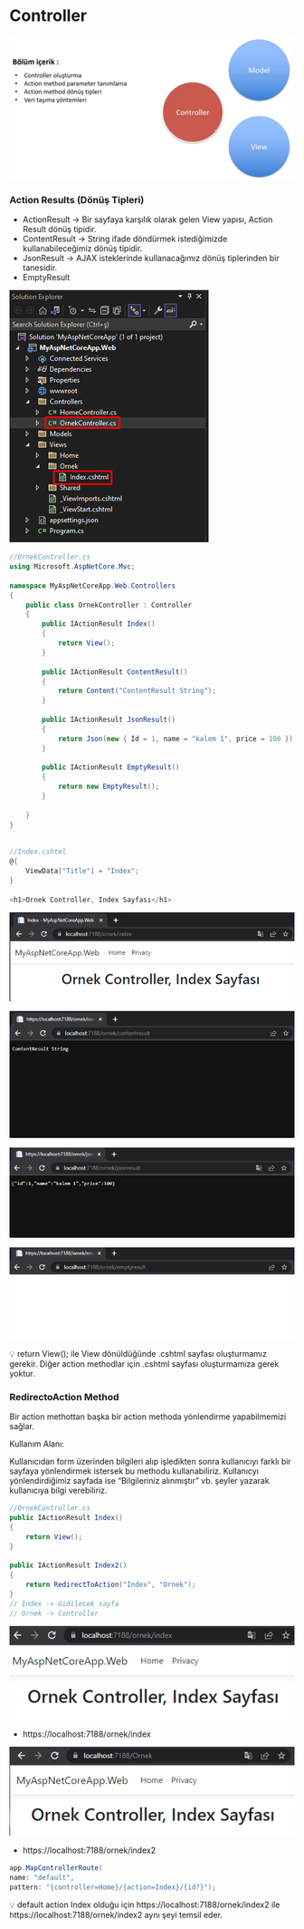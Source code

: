 # Controller

![Untitled](Untitled.png)

### ****Action Results (Dönüş Tipleri)****

- ActionResult →  Bir sayfaya karşılık olarak gelen View yapısı, Action Result dönüş tipidir.
- ContentResult → String ifade döndürmek istediğimizde kullanabileceğimiz dönüş tipidir.
- JsonResult → AJAX isteklerinde kullanacağımız dönüş tiplerinden bir tanesidir.
- EmptyResult

![Untitled](Untitled%201.png)

```csharp
//OrnekController.cs
using Microsoft.AspNetCore.Mvc;

namespace MyAspNetCoreApp.Web.Controllers
{
    public class OrnekController : Controller
    {
        public IActionResult Index()
        {
            return View();
        }

        public IActionResult ContentResult()
        {
            return Content("ContentResult String");
        }

        public IActionResult JsonResult()
        {
            return Json(new { Id = 1, name = "kalem 1", price = 100 });
        }

        public IActionResult EmptyResult()
        {
            return new EmptyResult();
        }

    }
}
```

```csharp

//Index.cshtml
@{
    ViewData["Title"] = "Index";
}

<h1>Ornek Controller, Index Sayfası</h1>
```

![Untitled](Untitled%202.png)

![Untitled](Untitled%203.png)

![Untitled](Untitled%204.png)

![Untitled](Untitled%205.png)

<aside>

💡 return View(); ile View dönüldüğünde .cshtml sayfası oluşturmamız gerekir. Diğer action methodlar için .cshtml sayfası oluşturmamıza gerek yoktur.

</aside>

### RedirectoAction Method

Bir action methottan başka bir action methoda yönlendirme yapabilmemizi sağlar.

Kullanım Alanı: 

Kullanıcıdan form üzerinden bilgileri alıp işledikten sonra kullanıcıyı farklı bir sayfaya yönlendirmek istersek bu methodu kullanabiliriz.  Kullanıcyı yönlendirdiğimiz sayfada ise “Bilgileriniz alınmıştır” vb. şeyler yazarak kullanıcıya bilgi verebiliriz.

```csharp
//OrnekController.cs
public IActionResult Index()
{
    return View();
}

public IActionResult Index2()
{
    return RedirectToAction("Index", "Ornek");
}
// Index -> Gidilecek sayfa
// Ornek -> Controller
```

![Untitled](Untitled%206.png)

- https://localhost:7188/ornek/index

![Untitled](Untitled%207.png)

- https://localhost:7188/ornek/index2

```csharp
app.MapControllerRoute(
name: "default",
pattern: "{controller=Home}/{action=Index}/{id?}");
```

<aside>

💡 default action Index olduğu için https://localhost:7188/ornek/index2 ile https://localhost:7188/ornek/index2 aynı şeyi temsil eder.

</aside>